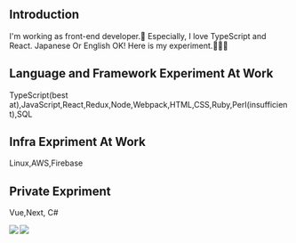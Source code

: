## Introduction

I'm working as front-end developer.🙂
Especially, I love TypeScript and React.
Japanese Or English OK!
Here is my experiment.🐥🐥🐥

## Language and Framework Experiment At Work

TypeScript(best at),JavaScript,React,Redux,Node,Webpack,HTML,CSS,Ruby,Perl(insufficient),SQL


## Infra Expriment At Work

Linux,AWS,Firebase

## Private Expriment

Vue,Next, C#

<a href="https://github.com/Bookman0001">
  <img align="left" src="https://github-readme-stats.vercel.app/api?username=Bookman0001&count_private=true&show_icons=true" />
</a>
<a href="https://github.com/Bookman0001">
  <img align="left" src="https://github-readme-stats.vercel.app/api/top-langs/?username=Bookman0001" />
</a>
